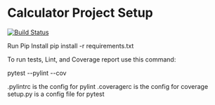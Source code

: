 # Calculator Project Setup
[![Build Status](https://app.travis-ci.com/Hollinss/calc2.svg?branch=main)](https://app.travis-ci.com/Hollinss/calc2)

Run Pip Install
pip install -r requirements.txt

To run tests, Lint, and Coverage report use this command:

pytest  --pylint --cov

.pylintrc is the config for pylint
.coveragerc is the config for coverage
setup.py is a config file for pytest
